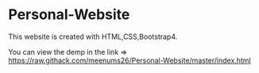# Personal-Website
This website is created with HTML,CSS,Bootstrap4.

You can view the demp in the link =>  https://raw.githack.com/meenums26/Personal-Website/master/index.html
